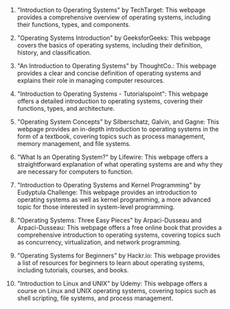 

1. "Introduction to Operating Systems" by TechTarget: This webpage provides a comprehensive overview of operating systems, including their functions, types, and components.

2. "Operating Systems Introduction" by GeeksforGeeks: This webpage covers the basics of operating systems, including their definition, history, and classification.

3. "An Introduction to Operating Systems" by ThoughtCo.: This webpage provides a clear and concise definition of operating systems and explains their role in managing computer resources.

4. "Introduction to Operating Systems - Tutorialspoint": This webpage offers a detailed introduction to operating systems, covering their functions, types, and architecture.

5. "Operating System Concepts" by Silberschatz, Galvin, and Gagne: This webpage provides an in-depth introduction to operating systems in the form of a textbook, covering topics such as process management, memory management, and file systems.

6. "What Is an Operating System?" by Lifewire: This webpage offers a straightforward explanation of what operating systems are and why they are necessary for computers to function.

7. "Introduction to Operating Systems and Kernel Programming" by Eudyptula Challenge: This webpage provides an introduction to operating systems as well as kernel programming, a more advanced topic for those interested in system-level programming.

8. "Operating Systems: Three Easy Pieces" by Arpaci-Dusseau and Arpaci-Dusseau: This webpage offers a free online book that provides a comprehensive introduction to operating systems, covering topics such as concurrency, virtualization, and network programming.

9. "Operating Systems for Beginners" by Hackr.io: This webpage provides a list of resources for beginners to learn about operating systems, including tutorials, courses, and books.

10. "Introduction to Linux and UNIX" by Udemy: This webpage offers a course on Linux and UNIX operating systems, covering topics such as shell scripting, file systems, and process management.